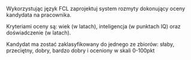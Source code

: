 Wykorzystując język FCL zaprojektuj system rozmyty dokonujący oceny kandydata na pracownika.

Kryteriami oceny są: wiek (w latach), inteligencja (w punktach IQ) oraz doświadczenie (w latach).

Kandydat ma zostać zaklasyfikowany do jednego ze zbiorów: słaby, przeciętny, dobry, bardzo dobry i oceniony w skali 0-100pkt
